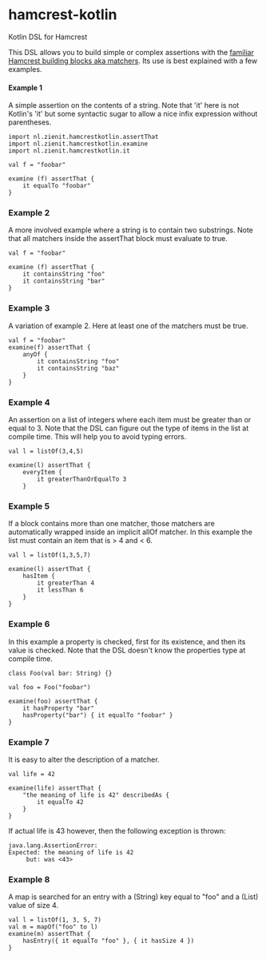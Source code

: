 # hamcrest-kotlin
Kotlin DSL for Hamcrest

This DSL allows you to build simple or complex assertions with the [familiar Hamcrest building blocks aka matchers](http://hamcrest.org/JavaHamcrest/javadoc/2.1/org/hamcrest/Matchers.html).
Its use is best explained with a few examples.

#### Example 1
A simple assertion on the contents of a string. Note that 'it' here is not Kotlin's 'it' but some syntactic sugar to allow a nice infix expression without parentheses.

```
import nl.zienit.hamcrestkotlin.assertThat
import nl.zienit.hamcrestkotlin.examine
import nl.zienit.hamcrestkotlin.it

val f = "foobar"

examine (f) assertThat {
    it equalTo "foobar"
}
```

### Example 2
A more involved example where a string is to contain two substrings. Note that all matchers inside the assertThat block must evaluate to true.

```
val f = "foobar"

examine (f) assertThat {
    it containsString "foo"
    it containsString "bar"
}
```

### Example 3
A variation of example 2. Here at least one of the matchers must be true.

```
val f = "foobar"
examine(f) assertThat {
    anyOf {
        it containsString "foo"
        it containsString "baz"
    }
}
```

### Example 4
An assertion on a list of integers where each item must be greater than or equal to 3. 
Note that the DSL can figure out the type of items in the list at compile time. 
This will help you to avoid typing errors.

```
val l = listOf(3,4,5)

examine(l) assertThat {
    everyItem {
        it greaterThanOrEqualTo 3
    }
```

### Example 5
If a block contains more than one matcher, those matchers are automatically wrapped inside an implicit allOf matcher. 
In this example the list must contain an item that is > 4 and < 6.
```
val l = listOf(1,3,5,7)

examine(l) assertThat {
    hasItem {
        it greaterThan 4
        it lessThan 6
    }
}
```

### Example 6
In this example a property is checked, first for its existence, and then its value is checked. 
Note that the DSL doesn't know the properties type at compile time.
```
class Foo(val bar: String) {}

val foo = Foo("foobar")

examine(foo) assertThat {
    it hasProperty "bar"
    hasProperty("bar") { it equalTo "foobar" }
}
```

### Example 7
It is easy to alter the description of a matcher. 
```
val life = 42

examine(life) assertThat {
    "the meaning of life is 42" describedAs {
        it equalTo 42
    }
}
```

If actual life is 43 however, then the following exception is thrown:

```
java.lang.AssertionError: 
Expected: the meaning of life is 42
     but: was <43>
```
### Example 8
A map is searched for an entry with a (String) key equal to "foo" and a (List<Int>) value of size 4.
```
val l = listOf(1, 3, 5, 7)
val m = mapOf("foo" to l)
examine(m) assertThat {
    hasEntry({ it equalTo "foo" }, { it hasSize 4 })
}
```